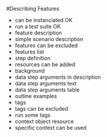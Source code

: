 #Describing Features

* can be instanciated OK
* run a test suite OK
* feature description
* simple scenario description
* features can be excluded
* features list
* step definition
* resources can be added
* background
* data step arguments in description
* data step arguments text
* data step arguments table
* outline examples
* tags
* tags can be excluded
* run some tags
* context object resource
* specific context can be used